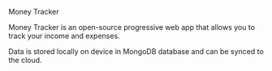 Money Tracker

Money Tracker is an open-source progressive web app that allows you to track your income and expenses.

Data is stored locally on device in MongoDB database and can be synced to the cloud.
